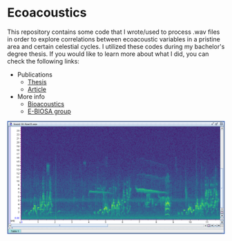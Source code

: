 # Ecoacoustics

This repository contains some code that I wrote/used to process .wav files in order to explore correlations between ecoacoustic variables in a pristine area and certain celestial cycles. I utilized these codes during my bachelor's degree thesis. If you would like to learn more about what I did, you can check the following links:

* Publications
  * [Thesis](https://repository.unilibre.edu.co/handle/10901/19655)
  * [Article](https://repository.unilibre.edu.co/bitstream/handle/10901/19266/Un%20Camino%20a%20la%20Sustentabilidad.pdf?sequence=4#page=151)
* More info
  * [Bioacoustics](https://n9.cl/y6m6f)
  * [E-BIOSA group](https://n9.cl/28yu)
 
![Front image](https://github.com/hol1m4n/sky_ecosound/blob/main/plots/Raw35.png)

